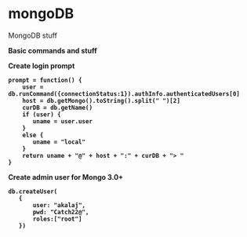 # mongoDB
MongoDB stuff

<b>Basic commands and stuff<b/>

<b>Create login prompt</b>
```
prompt = function() {
    user = db.runCommand({connectionStatus:1}).authInfo.authenticatedUsers[0]
    host = db.getMongo().toString().split(" ")[2]
    curDB = db.getName()
    if (user) {
       uname = user.user
    }
    else {
       uname = "local"
    }
    return uname + "@" + host + ":" + curDB + "> "
} 
```

<b>Create admin user for Mongo 3.0+</b>

```
db.createUser(
   {
       user: "akalaj", 
       pwd: "Catch22@", 
       roles:["root"]
   })
   ```
   
   
